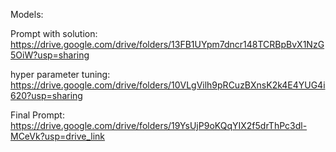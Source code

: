 Models:

Prompt with solution:
https://drive.google.com/drive/folders/13FB1UYpm7dncr148TCRBpBvX1NzG5OiW?usp=sharing

hyper parameter tuning:
https://drive.google.com/drive/folders/10VLgVilh9pRCuzBXnsK2k4E4YUG4i620?usp=sharing

Final Prompt:
https://drive.google.com/drive/folders/19YsUjP9oKQqYIX2f5drThPc3dl-MCeVk?usp=drive_link
